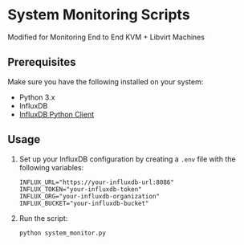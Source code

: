 # System Monitoring Scripts

Modified for Monitoring End to End KVM + Libvirt Machines

## Prerequisites

Make sure you have the following installed on your system:

- Python 3.x
- InfluxDB
- [InfluxDB Python Client](https://github.com/influxdata/influxdb-client-python)

## Usage

1. Set up your InfluxDB configuration by creating a `.env` file with the following variables:

    ```env
    INFLUX_URL="https://your-influxdb-url:8086"
    INFLUX_TOKEN="your-influxdb-token"
    INFLUX_ORG="your-influxdb-organization"
    INFLUX_BUCKET="your-influxdb-bucket"
    ```
2. Run the script:

    ```bash
    python system_monitor.py
    ```

